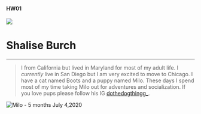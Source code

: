 #### HW01

![](/Users/shalise/Desktop/IMG_2472.jpeg)

# **Shalise Burch**

***
>I from California but lived in Maryland for most of my adult life. I *currently* live in San Diego but I am very excited to move to Chicago. I have a cat named Boots and a puppy named Milo. These days I spend most of my time taking Milo out for adventures and socialization. If you love pups please follow his IG [dothedogthingg_](https://www.instagram.com/dothedogthingg_/). 

![Milo - 5 months July 4,2020](/Users/shalise/Desktop/milo.JPG)